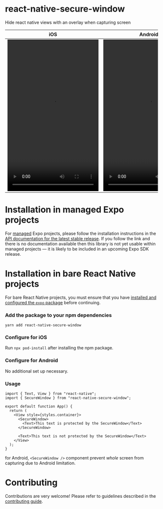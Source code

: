# react-native-secure-window

Hide react native views with an overlay when capturing screen


| iOS | Android |
| --- | --- |
| <video width="300" height="500" src="https://github.com/bufgix/react-native-secure-window/assets/22038798/127f6aa4-22ed-4684-b570-9168899683ed"></video> | <video width="300" height="500" src="https://github.com/bufgix/react-native-secure-window/assets/22038798/7547dbcd-491d-46c5-93fb-d45d83eebce1"></video> |


# Installation in managed Expo projects

For [managed](https://docs.expo.dev/archive/managed-vs-bare/) Expo projects, please follow the installation instructions in the [API documentation for the latest stable release](#api-documentation). If you follow the link and there is no documentation available then this library is not yet usable within managed projects &mdash; it is likely to be included in an upcoming Expo SDK release.

# Installation in bare React Native projects

For bare React Native projects, you must ensure that you have [installed and configured the `expo` package](https://docs.expo.dev/bare/installing-expo-modules/) before continuing.

### Add the package to your npm dependencies

```
yarn add react-native-secure-window
```


### Configure for iOS

Run `npx pod-install` after installing the npm package.

### Configure for Android

No additional set up necessary.

### Usage

```tsx
import { Text, View } from "react-native";
import { SecureWindow } from "react-native-secure-window";

export default function App() {
  return (
    <View style={styles.container}>
      <SecureWindow>
        <Text>This text is protected by the SecureWindow</Text>
      </SecureWindow>

      <Text>This text is not protected by the SecureWindow</Text>
    </View>
  );
}
```

for Android, `<SecureWindow />` component prevent _whole_ screen from capturing due to Android limitation.

# Contributing

Contributions are very welcome! Please refer to guidelines described in the [contributing guide](https://github.com/expo/expo#contributing).
